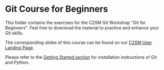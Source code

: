 # Git Course for Beginners
This folder contains the exercises for the C2SM Git Workshop "Git for Beginners".
Feel free to download the material to practice and enhance your Git skills.

The corresponding slides of this course can be found on our [C2SM User Landing Page](https://c2sm.github.io/events/git_courses/).

Please refer to the [Getting Started section](https://github.com/C2SM/git-course/#getting-started) for installation instructions of Git and Python.
